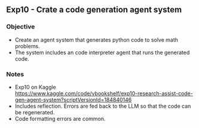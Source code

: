 ## Exp10 - Crate a code generation agent system

### Objective
- Create an agent system that generates python code to solve math problems.
- The system includes an code interpreter agent that runs the generated code.
  
### Notes
- Exp10 on Kaggle<br>
https://www.kaggle.com/code/vbookshelf/exp10-research-assist-code-gen-agent-system?scriptVersionId=184840146
- Includes reflection. Errors are fed back to the LLM so that the code can be regenerated.
- Code formatting errors are common.


